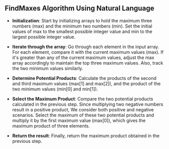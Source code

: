 ## FindMaxes Algorithm Using Natural Language

- **Initialization**: Start by initializing arrays to hold the maximum three numbers (max) and the minimum two numbers (min). Set the initial values of max to the smallest possible integer value and min to the largest possible integer value.

- **Iterate through the array**: Go through each element in the input array.
   For each element, compare it with the current maximum values (max). If it's greater than any of the current maximum values, adjust the max array accordingly to maintain the top three maximum values. Also, track the two minimum values similarly.

- **Determine Potential Products**: Calculate the products of the second and third maximum values (max[1] and max[2]), and the product of the two minimum values (min[0] and min[1]).

- **Select the Maximum Product**: Compare the two potential products calculated in the previous step. Since multiplying two negative numbers result in a positive product, We consider both positive and negative scenarios. Select the maximum of these two potential products and multiply it by the first maximum value (max[0]), which gives the maximum product of three elements.

- **Return the result**: Finally, return the maximum product obtained in the previous step.
